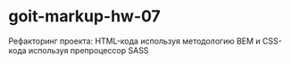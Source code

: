 # goit-markup-hw-07
Рефакторинг проекта: HTML-кода используя методологию BEM и CSS-кода используя препроцессор SASS

